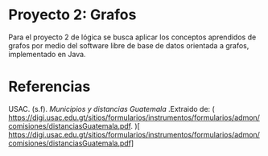 # Proyecto 2: Grafos
Para el proyecto 2 de lógica se busca aplicar los conceptos aprendidos de grafos por medio del software libre de base de datos orientada a grafos, implementado en Java.​​


# Referencias

USAC. (s.f). *Municipios y distancias Guatemala* .Extraido de: ( https://digi.usac.edu.gt/sitios/formularios/instrumentos/formularios/admon/comisiones/distanciasGuatemala.pdf. )[ https://digi.usac.edu.gt/sitios/formularios/instrumentos/formularios/admon/comisiones/distanciasGuatemala.pdf]
